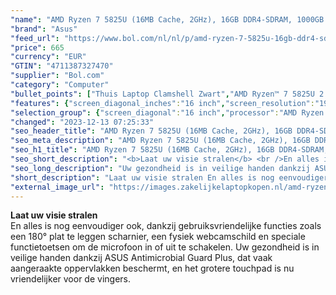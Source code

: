 ```yaml
---
"name": "AMD Ryzen 7 5825U (16MB Cache, 2GHz), 16GB DDR4-SDRAM, 1000GB SSD, 40.6 cm (16\") WUXGA 1920 x 1200 IPS, AMD Radeon Graphics, WLAN, Webcam, Windows 11 Home 64-bit"
"brand": "Asus"
"feed_url": "https://www.bol.com/nl/nl/p/amd-ryzen-7-5825u-16gb-ddr4-sdram-1000gb-ssd-40-6-cm-wuxga-1920-x-1200-ips-amd-radeon-graphics-wlan-webcam-windows-11-home-64-bit/9300000164395776"
"price": 665
"currency": "EUR"
"GTIN": "4711387327470"
"supplier": "Bol.com"
"category": "Computer"
"bullet_points": ["Thuis Laptop Clamshell Zwart","AMD Ryzen™ 7 5825U 2 GHz","40,6 cm (16\") WUXGA 1920 x 1200 Pixels IPS LED backlight 16:10","16 GB DDR4-SDRAM","1 TB SSD","AMD Radeon Graphics","Wi-Fi 5 (802.11ac) Bluetooth 5.1","Lithium-Ion (Li-Ion) 42 Wh 45 W","Windows 11 Home 64-bit"]
"features": {"screen_diagonal_inches":"16 inch","screen_resolution":"1920 x 1200 Pixels","processor_family":"AMD Ryzen™ 7","memory_size":"16 GB","memory_type":"DDR4-SDRAM","total_storage_space":"1 TB","operating_system":"Windows","battery_capacity":"42 Wh","width":"358,7 mm","depth":"249,5 mm","height":"19,9 mm","weight":"1,88 kg","graphics":"WUXGA","graphics_card":"AMD Radeon Graphics"}
"selection_group": {"screen_diagonal":"16 inch","processor":"AMD Ryzen 7","changed_price_past_3_days":false,"product_family":"VivoBook"}
"changed": "2023-12-13 07:25:33"
"seo_header_title": "AMD Ryzen 7 5825U (16MB Cache, 2GHz), 16GB DDR4-SDRAM, 1000GB SSD, 40.6 cm (16\") WUXGA 1920 x 1200 IPS, AMD Radeon Graphics, WLAN, Webcam, Windows 11 Home 64-bit"
"seo_meta_description": "AMD Ryzen 7 5825U (16MB Cache, 2GHz), 16GB DDR4-SDRAM, 1000GB SSD, 40.6 cm (16\") WUXGA 1920 x 1200 IPS, AMD Radeon Graphics, WLAN, Webcam, Windows 11 Home 64-bit"
"seo_h1_title": "AMD Ryzen 7 5825U (16MB Cache, 2GHz), 16GB DDR4-SDRAM, 1000GB SSD, 40.6 cm (16\") WUXGA 1920 x 1200 IPS, AMD Radeon Graphics, WLAN, Webcam, Windows 11 Home 64-bit"
"seo_short_description": "<b>Laat uw visie stralen</b> <br />En alles is nog eenvoudiger ook, dankzij gebruiksvriendelijke functies zoals een 180° plat te leggen scharnier, een fysiek webcamschild en speciale functietoetsen om de microfoon in of uit te schakelen."
"seo_long_description": "Uw gezondheid is in veilige handen dankzij ASUS Antimicrobial Guard Plus, dat vaak aangeraakte oppervlakken beschermt, en het grotere touchpad is nu vriendelijker voor de vingers."
"short_description": "Laat uw visie stralen En alles is nog eenvoudiger ook, dankzij gebruiksvriendelijke functies zoals een 180° plat te leggen scharnier, een fysiek webcamschild en speciale functietoetsen om de microfoon in of uit te schakelen. Uw gezondheid is in veilige handen dankzij ASUS Antimicrobial Guard Plus, dat vaak aangeraakte oppervlakken beschermt, en het grotere touchpad is nu vriendelijker voor de vingers."
"external_image_url": "https://images.zakelijkelaptopkopen.nl/amd-ryzen-7-5825u-16gb-ddr4-sdram-1000gb-ssd-40-6-cm-wuxga-1920-x-1200-ips-amd-radeon-graphics-wlan-webcam-windows-11-home-64-bit.webp"
---
```


<b>Laat uw visie stralen</b> <br />En alles is nog eenvoudiger ook, dankzij gebruiksvriendelijke functies zoals een 180° plat te leggen scharnier, een fysiek webcamschild en speciale functietoetsen om de microfoon in of uit te schakelen. Uw gezondheid is in veilige handen dankzij ASUS Antimicrobial Guard Plus, dat vaak aangeraakte oppervlakken beschermt, en het grotere touchpad is nu vriendelijker voor de vingers.